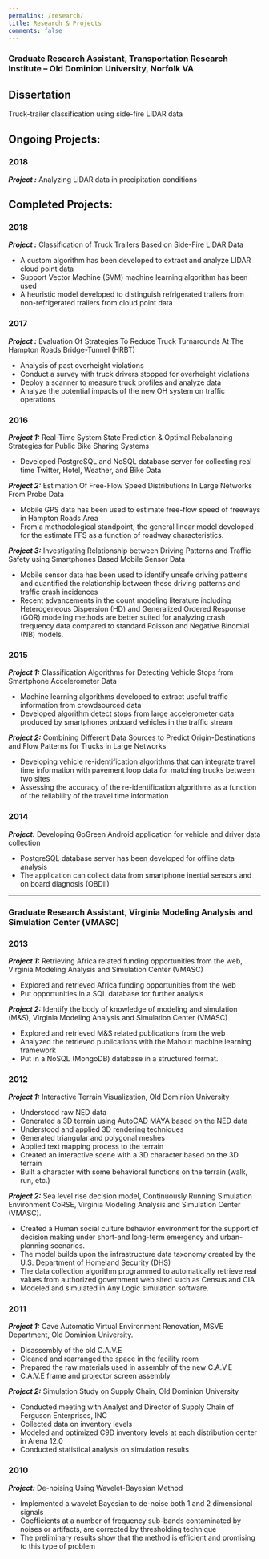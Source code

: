 ```yaml
---
permalink: /research/
title: Research & Projects
comments: false
---
```




### Graduate Research Assistant, Transportation Research Institute – Old Dominion University, Norfolk VA

## Dissertation

Truck-trailer classification using side-fire LIDAR data

## Ongoing Projects:

### 2018

**_Project :_** Analyzing LIDAR data in precipitation conditions

##  Completed Projects:

### 2018

**_Project :_** Classification of Truck Trailers Based on Side-Fire LIDAR Data

* A custom algorithm has been developed to extract and analyze LIDAR cloud point data
* Support Vector Machine (SVM) machine learning algorithm has been used
* A heuristic model developed to distinguish refrigerated trailers from non-refrigerated trailers from cloud point data

### 2017
**_Project :_** Evaluation Of Strategies To Reduce Truck Turnarounds At The Hampton Roads Bridge-Tunnel (HRBT)

  * Analysis of past overheight violations
  * Conduct a survey with truck drivers stopped for overheight violations
  * Deploy a scanner to measure truck profiles and analyze data
  * Analyze the potential impacts of the new OH system on traffic operations  

### 2016

**_Project 1:_** Real-Time System State Prediction & Optimal Rebalancing Strategies for Public Bike Sharing Systems
  * Developed PostgreSQL and NoSQL database server for collecting real time Twitter, Hotel, Weather, and Bike Data

**_Project 2:_** Estimation Of Free-Flow Speed Distributions In Large Networks From Probe Data

  * Mobile GPS data has been used to estimate free-flow speed of freeways in Hampton Roads Area
  * From a methodological standpoint, the general linear model developed for the estimate FFS as a function of roadway characteristics.

**_Project 3:_** Investigating Relationship between Driving Patterns and Traffic Safety using Smartphones Based Mobile Sensor Data

  * Mobile sensor data has been used to identify unsafe driving patterns and quantified the relationship between these driving patterns and traffic crash incidences
  * Recent advancements in the count modeling literature including Heterogeneous Dispersion (HD) and Generalized Ordered Response (GOR) modeling methods are better suited for analyzing crash frequency data compared to standard Poisson and Negative Binomial (NB) models.


### 2015

**_Project 1:_** Classification Algorithms for Detecting Vehicle Stops from Smartphone Accelerometer Data

  * Machine learning algorithms developed to extract useful traffic information from crowdsourced data
  * Developed algorithm detect stops from large accelerometer data produced by smartphones onboard vehicles in the traffic stream

**_Project 2:_** Combining Different Data Sources to Predict Origin-Destinations and Flow Patterns for Trucks in Large Networks

  * Developing vehicle re-identification algorithms that can integrate travel time information with pavement loop data for matching trucks between two sites
  * Assessing the accuracy of the re-identification algorithms as a function of the reliability of the travel time information


### 2014

**_Project:_** Developing GoGreen Android application for vehicle and driver data collection

  * PostgreSQL database server has been developed for offline data analysis
  * The application can collect data from smartphone inertial sensors and on board diagnosis (OBDII)

---
### Graduate Research Assistant, Virginia Modeling Analysis and Simulation Center (VMASC)

### 2013

**_Project 1:_** Retrieving Africa related funding opportunities from the web, Virginia Modeling Analysis and Simulation Center (VMASC)

  * Explored and retrieved Africa funding opportunities from the web
  * Put opportunities in a SQL database for further analysis

**_Project 2:_** Identify the body of knowledge of modeling and simulation (M&S), Virginia Modeling Analysis and Simulation Center (VMASC)

  * Explored and retrieved M&S related publications from the web
  * Analyzed the retrieved publications with the Mahout machine learning framework
  * Put in a NoSQL (MongoDB) database in a structured format.


### 2012

**_Project 1:_** Interactive Terrain Visualization, Old Dominion University

  * Understood raw NED data
  * Generated a 3D terrain using AutoCAD MAYA based on the NED data
  * Understood and applied 3D rendering techniques
  * Generated triangular and polygonal meshes
  * Applied text mapping process to the terrain
  * Created an interactive scene with a 3D character based on the 3D terrain
  * Built a character with some behavioral functions on the terrain (walk, run, etc.)

**_Project 2:_** Sea level rise decision model, Continuously Running Simulation Environment CoRSE, Virginia Modeling Analysis and Simulation Center (VMASC).

  * Created a Human social culture behavior environment for the support of decision making under short-and long-term emergency and urban-planning scenarios.
  * The model builds upon the infrastructure data taxonomy created by the U.S. Department of Homeland Security (DHS)
  * The data collection algorithm programmed to automatically retrieve real values from authorized government web sited such as Census and CIA
  * Modeled and simulated in Any Logic simulation software.


### 2011

**_Project 1:_** Cave Automatic Virtual Environment Renovation, MSVE Department, Old Dominion University.

  * Disassembly of the old C.A.V.E
  * Cleaned and rearranged the space in the facility room
  * Prepared the raw materials used in assembly of the new C.A.V.E
  * C.A.V.E frame and projector screen assembly

**_Project 2:_** Simulation Study on Supply Chain, Old Dominion University

  * Conducted meeting with Analyst and Director of Supply Chain of Ferguson Enterprises, INC
  * Collected data on inventory levels
  * Modeled and optimized C9D inventory levels at each distribution center in Arena 12.0
  * Conducted statistical analysis on simulation results

### 2010

**_Project:_** De-noising Using Wavelet-Bayesian Method

  * Implemented a wavelet Bayesian to de-noise both 1 and 2 dimensional signals
  * Coefficients at a number of frequency sub-bands contaminated by noises or artifacts, are corrected by thresholding technique
  * The preliminary results show that the method is efficient and promising to this type of problem
